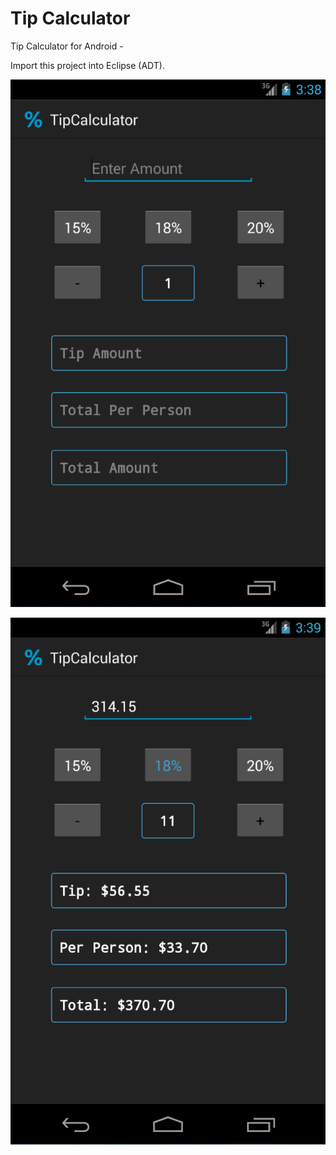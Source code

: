 Tip Calculator
=========

Tip Calculator for Android - 

Import this project into Eclipse (ADT). 


![Single View](/imgs/1.png "Nexus 4")

![18% of 434.18](/imgs/2.png "Nexus 4 - 18%")
